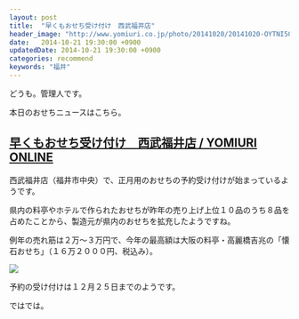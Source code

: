 ```yaml
---
layout: post
title:  "早くもおせち受け付け　西武福井店"
header_image: "http://www.yomiuri.co.jp/photo/20141020/20141020-OYTNI50017-L.jpg"
date:   2014-10-21 19:30:00 +0900
updatedDate: 2014-10-21 19:30:00 +0900
categories: recommend
keywords: "福井"
---
```


どうも。管理人です。

本日のおせちニュースはこちら。

<!-- more -->

## [早くもおせち受け付け　西武福井店 / YOMIURI ONLINE](http://www.yomiuri.co.jp/local/fukui/news/20141020-OYTNT50080.html)

西武福井店（福井市中央）で、正月用のおせちの予約受け付けが始まっているようです。

県内の料亭やホテルで作られたおせちが昨年の売り上げ上位１０品のうち８品を占めたことから、製造元が県内のおせちを拡充したようですね。

例年の売れ筋は２万～３万円で、今年の最高額は大阪の料亭・高麗橋吉兆の「懐石おせち」（１６万２０００円、税込み）。

<a href="http://edepart.7netshopping.jp/ss/brand/001178/sweets-foods/" target="_blank">
<img src="http://img.edepart.7netshopping.jp/contents/inc/brand/001178/pc/images/logo_001178.jpg">
</a>

予約の受け付けは１２月２５日までのようです。

ではでは。